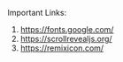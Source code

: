 Important Links:
1. https://fonts.google.com/
2. https://scrollrevealjs.org/
3. https://remixicon.com/
